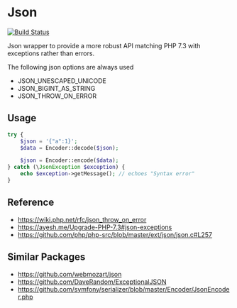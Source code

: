 # Json

[![Build Status](https://travis-ci.org/usemarkup/json.svg?branch=master)](https://travis-ci.org/usemarkup/json)

Json wrapper to provide a more robust API matching PHP 7.3 with exceptions rather than errors.

The following json options are always used

- JSON_UNESCAPED_UNICODE
- JSON_BIGINT_AS_STRING
- JSON_THROW_ON_ERROR

## Usage

```php
try {
    $json = '{"a":1}';
    $data = Encoder::decode($json);

    $json = Encoder::encode($data);
} catch (\JsonException $exception) {
    echo $exception->getMessage(); // echoes "Syntax error"
}
```

## Reference

- https://wiki.php.net/rfc/json_throw_on_error
- https://ayesh.me/Upgrade-PHP-7.3#json-exceptions
- https://github.com/php/php-src/blob/master/ext/json/json.c#L257

## Similar Packages

- https://github.com/webmozart/json
- https://github.com/DaveRandom/ExceptionalJSON
- https://github.com/symfony/serializer/blob/master/Encoder/JsonEncoder.php
